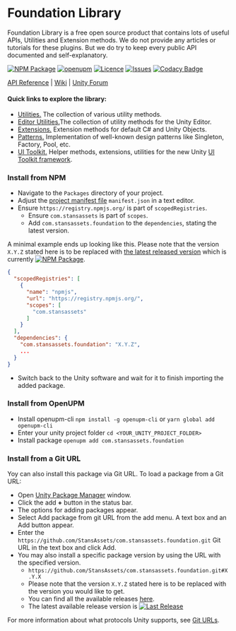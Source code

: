# Foundation Library
Foundation Library is a free open source product that contains lots of useful APIs, Utilities and Extension methods. We do not provide any articles or tutorials for these plugins. But we do try to keep every public API documented and self-explanatory.

[![NPM Package](https://img.shields.io/npm/v/com.stansassets.foundation)](https://www.npmjs.com/package/com.stansassets.foundation)
[![openupm](https://img.shields.io/npm/v/com.stansassets.foundation?label=openupm&registry_uri=https://package.openupm.com)](https://openupm.com/packages/com.stansassets.foundation/)
[![Licence](https://img.shields.io/npm/l/com.stansassets.foundation)](https://github.com/StansAssets/com.stansassets.foundation/blob/master/LICENSE)
[![Issues](https://img.shields.io/github/issues/StansAssets/com.stansassets.foundation)](https://github.com/StansAssets/com.stansassets.foundation/issues)
[![Codacy Badge](https://api.codacy.com/project/badge/Grade/a22ff0164da04d089f68d8209dbe6c10)](https://app.codacy.com/gh/StansAssets/com.stansassets.foundation?utm_source=github.com&utm_medium=referral&utm_content=StansAssets/com.stansassets.foundation&utm_campaign=Badge_Grade_Dashboard)


[API Reference](https://api.stansassets.com/foundation/StansAssets.Foundation.html) | [Wiki](https://github.com/StansAssets/com.stansassets.foundation/wiki) | [Unity Forum](https://forum.unity.com/threads/free-stans-assets-foundation-library.975999/)

#### Quick links to explore the library:
* [Utilities.](https://api.stansassets.com/foundation/StansAssets.Foundation.html) The collection of various utility methods.
* [Editor Utilities.](https://api.stansassets.com/foundation/StansAssets.Foundation.Editor.html)The collection of utility methods for the Unity Editor.
* [Extensions.](https://api.stansassets.com/foundation/StansAssets.Foundation.Extensions.html) Extension methods for default C# and Unity Objects.
* [Patterns.](https://api.stansassets.com/foundation/StansAssets.Foundation.Patterns.html) Implementation of well-known design patterns like Singleton, Factory, Pool, etc.
* [UI Toolkit.](https://api.stansassets.com/foundation/StansAssets.Foundation.UIElements.html) Helper methods, extensions, utilities for the new Unity [UI Toolkit framework](https://docs.unity3d.com/Manual/UIElements.html).


### Install from NPM
* Navigate to the `Packages` directory of your project.
* Adjust the [project manifest file](https://docs.unity3d.com/Manual/upm-manifestPrj.html) `manifest.json` in a text editor.
* Ensure `https://registry.npmjs.org/` is part of `scopedRegistries`.
  * Ensure `com.stansassets` is part of `scopes`.
  * Add `com.stansassets.foundation` to the `dependencies`, stating the latest version.

A minimal example ends up looking like this. Please note that the version `X.Y.Z` stated here is to be replaced with [the latest released version](https://www.npmjs.com/package/com.stansassets.foundation) which is currently [![NPM Package](https://img.shields.io/npm/v/com.stansassets.foundation)](https://www.npmjs.com/package/com.stansassets.foundation).
  ```json
  {
    "scopedRegistries": [
      {
        "name": "npmjs",
        "url": "https://registry.npmjs.org/",
        "scopes": [
          "com.stansassets"
        ]
      }
    ],
    "dependencies": {
      "com.stansassets.foundation": "X.Y.Z",
      ...
    }
  }
  ```
* Switch back to the Unity software and wait for it to finish importing the added package.

### Install from OpenUPM
* Install openupm-cli `npm install -g openupm-cli` or `yarn global add openupm-cli`
* Enter your unity project folder `cd <YOUR_UNITY_PROJECT_FOLDER>`
* Install package `openupm add com.stansassets.foundation`

### Install from a Git URL
Yoy can also install this package via Git URL. To load a package from a Git URL:

* Open [Unity Package Manager](https://docs.unity3d.com/Manual/upm-ui.html) window.
* Click the add **+** button in the status bar.
* The options for adding packages appear.
* Select Add package from git URL from the add menu. A text box and an Add button appear.
* Enter the `https://github.com/StansAssets/com.stansassets.foundation.git` Git URL in the text box and click Add.
* You may also install a specific package version by using the URL with the specified version.
  * `https://github.com/StansAssets/com.stansassets.foundation.git#X.Y.X`
  * Please note that the version `X.Y.Z` stated here is to be replaced with the version you would like to get.
  * You can find all the available releases [here](https://github.com/StansAssets/com.stansassets.foundation/releases).
  * The latest available release version is [![Last Release](https://img.shields.io/github/v/release/stansassets/com.stansassets.foundation)](https://github.com/StansAssets/com.stansassets.foundation/releases/latest)

For more information about what protocols Unity supports, see [Git URLs](https://docs.unity3d.com/Manual/upm-git.html).
